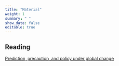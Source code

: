 ```yaml
---
title: "Material"
weight: 1
summary: " "
show_date: false
editable: true
---
```


## Reading

[Prediction, precaution, and policy under global change](https://doi.org/10.1126/science.1261824)